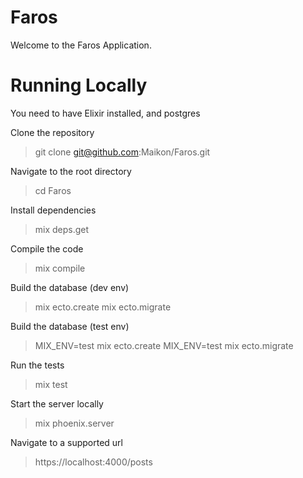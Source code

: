 # Faros

Welcome to the Faros Application.

# Running Locally

You need to have Elixir installed, and postgres

Clone the repository
> git clone git@github.com:Maikon/Faros.git

Navigate to the root directory
> cd Faros

Install dependencies
> mix deps.get

Compile the code
> mix compile

Build the database (dev env)
> mix ecto.create
> mix ecto.migrate

Build the database (test env)
> MIX_ENV=test mix ecto.create
> MIX_ENV=test mix ecto.migrate

Run the tests
> mix test

Start the server locally
> mix phoenix.server

Navigate to a supported url
> https://localhost:4000/posts

